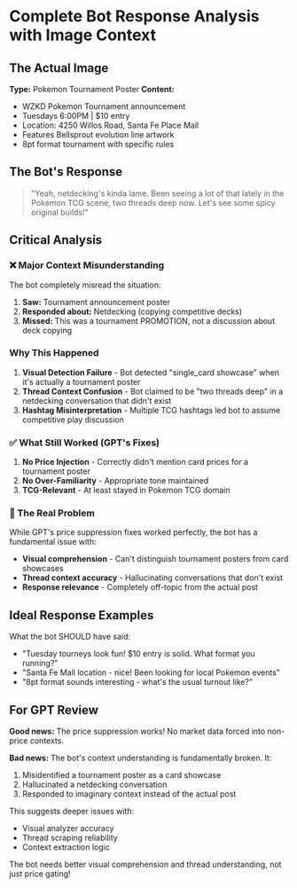 # Complete Bot Response Analysis with Image Context

## The Actual Image
**Type:** Pokemon Tournament Poster
**Content:** 
- WZKD Pokemon Tournament announcement
- Tuesdays 6:00PM | $10 entry
- Location: 4250 Willos Road, Santa Fe Place Mall
- Features Bellsprout evolution line artwork
- 8pt format tournament with specific rules

## The Bot's Response
> "Yeah, netdecking's kinda lame. Been seeing a lot of that lately in the Pokémon TCG scene, two threads deep now. Let's see some spicy original builds!"

## Critical Analysis

### ❌ Major Context Misunderstanding
The bot completely misread the situation:
1. **Saw:** Tournament announcement poster
2. **Responded about:** Netdecking (copying competitive decks)
3. **Missed:** This was a tournament PROMOTION, not a discussion about deck copying

### Why This Happened
1. **Visual Detection Failure** - Bot detected "single_card showcase" when it's actually a tournament poster
2. **Thread Context Confusion** - Bot claimed to be "two threads deep" in a netdecking conversation that didn't exist
3. **Hashtag Misinterpretation** - Multiple TCG hashtags led bot to assume competitive play discussion

### ✅ What Still Worked (GPT's Fixes)
1. **No Price Injection** - Correctly didn't mention card prices for a tournament poster
2. **No Over-Familiarity** - Appropriate tone maintained
3. **TCG-Relevant** - At least stayed in Pokemon TCG domain

### 🎯 The Real Problem
While GPT's price suppression fixes worked perfectly, the bot has a fundamental issue with:
- **Visual comprehension** - Can't distinguish tournament posters from card showcases
- **Thread context accuracy** - Hallucinating conversations that don't exist
- **Response relevance** - Completely off-topic from the actual post

## Ideal Response Examples
What the bot SHOULD have said:
- "Tuesday tourneys look fun! $10 entry is solid. What format you running?"
- "Santa Fe Mall location - nice! Been looking for local Pokemon events"
- "8pt format sounds interesting - what's the usual turnout like?"

## For GPT Review

**Good news:** The price suppression works! No market data forced into non-price contexts.

**Bad news:** The bot's context understanding is fundamentally broken. It:
1. Misidentified a tournament poster as a card showcase
2. Hallucinated a netdecking conversation
3. Responded to imaginary context instead of the actual post

This suggests deeper issues with:
- Visual analyzer accuracy
- Thread scraping reliability  
- Context extraction logic

The bot needs better visual comprehension and thread understanding, not just price gating!